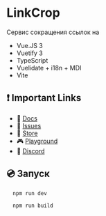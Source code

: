 # LinkCrop

Сервис сокращения ссылок на
* Vue.JS 3
* Vuetify 3
* TypeScript
* Vuelidate + i18n + MDI
* Vite

## ❗️ Important Links

- 📄 [Docs](https://vuetifyjs.com/)
- 🚨 [Issues](https://issues.vuetifyjs.com/)
- 🏬 [Store](https://store.vuetifyjs.com/)
- 🎮 [Playground](https://play.vuetifyjs.com/)
- 💬 [Discord](https://community.vuetifyjs.com)

## 💿 Запуск

```bash
  npm run dev
```

```bash
  npm run build
```
